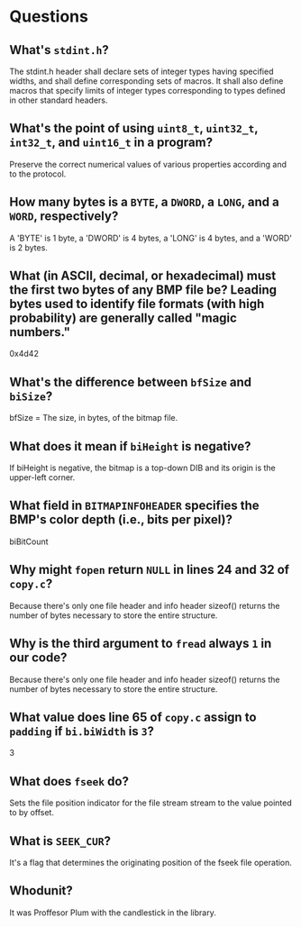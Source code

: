 # Questions

## What's `stdint.h`?

The stdint.h header shall declare sets of integer types having specified widths, and shall define corresponding sets of macros.
It shall also define macros that specify limits of integer types corresponding to types defined in other standard headers.

## What's the point of using `uint8_t`, `uint32_t`, `int32_t`, and `uint16_t` in a program?

Preserve the correct numerical values of various properties according and to the protocol.

## How many bytes is a `BYTE`, a `DWORD`, a `LONG`, and a `WORD`, respectively?

A 'BYTE' is 1 byte, a 'DWORD' is 4 bytes, a 'LONG' is 4 bytes, and a 'WORD' is 2 bytes.

## What (in ASCII, decimal, or hexadecimal) must the first two bytes of any BMP file be? Leading bytes used to identify file formats (with high probability) are generally called "magic numbers."

0x4d42

## What's the difference between `bfSize` and `biSize`?

bfSize = The size, in bytes, of the bitmap file.

## What does it mean if `biHeight` is negative?

If biHeight is negative, the bitmap is a top-down DIB and its origin is the upper-left corner.

## What field in `BITMAPINFOHEADER` specifies the BMP's color depth (i.e., bits per pixel)?

biBitCount

## Why might `fopen` return `NULL` in lines 24 and 32 of `copy.c`?

Because there's only one file header and info header sizeof() returns the number of bytes necessary to store the entire structure.

## Why is the third argument to `fread` always `1` in our code?

Because there's only one file header and info header sizeof() returns the number of bytes necessary to store the entire structure.

## What value does line 65 of `copy.c` assign to `padding` if `bi.biWidth` is `3`?

3

## What does `fseek` do?

Sets the file position indicator for the file stream stream to the value pointed to by offset.

## What is `SEEK_CUR`?

It's a flag that determines the originating position of the fseek file operation.

## Whodunit?

It was Proffesor Plum with the candlestick in the library.

